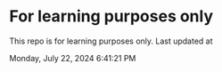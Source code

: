 # For learning purposes only
This repo is for learning purposes only.
Last updated at

Monday, July 22, 2024 6:41:21 PM

